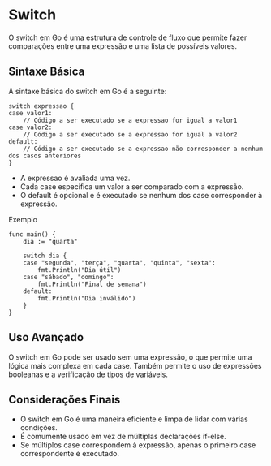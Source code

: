 # Switch 

O switch em Go é uma estrutura de controle de fluxo que permite fazer comparações entre uma expressão e uma lista de possíveis valores.

## Sintaxe Básica

A sintaxe básica do switch em Go é a seguinte:

```
switch expressao {
case valor1:
    // Código a ser executado se a expressao for igual a valor1
case valor2:
    // Código a ser executado se a expressao for igual a valor2
default:
    // Código a ser executado se a expressao não corresponder a nenhum dos casos anteriores
}
```
- A expressao é avaliada uma vez.
- Cada case especifica um valor a ser comparado com a expressão.
- O default é opcional e é executado se nenhum dos case corresponder à expressão.

Exemplo

```
func main() {
    dia := "quarta"

    switch dia {
    case "segunda", "terça", "quarta", "quinta", "sexta":
        fmt.Println("Dia útil")
    case "sábado", "domingo":
        fmt.Println("Final de semana")
    default:
        fmt.Println("Dia inválido")
    }
}
```
## Uso Avançado

O switch em Go pode ser usado sem uma expressão, o que permite uma lógica mais complexa em cada case. Também permite o uso de expressões booleanas e a verificação de tipos de variáveis.

## Considerações Finais

- O switch em Go é uma maneira eficiente e limpa de lidar com várias condições.
- É comumente usado em vez de múltiplas declarações if-else.
- Se múltiplos case correspondem à expressão, apenas o primeiro case correspondente é executado.